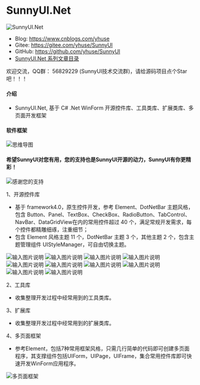 # SunnyUI.Net
![SunnyUI.Net](https://images.gitee.com/uploads/images/2020/0518/223316_45bda072_416720.png)

- Blog:   https://www.cnblogs.com/yhuse
- Gitee:  https://gitee.com/yhuse/SunnyUI
- GitHub: https://github.com/yhuse/SunnyUI
- [SunnyUI.Net 系列文章目录](https://www.cnblogs.com/yhuse/p/12920272.html) 

欢迎交流，QQ群： 56829229  (SunnyUI技术交流群)，请给源码项目点个Star吧！！！

#### 介绍
  - SunnyUI.Net, 基于 C# .Net WinForm 开源控件库、工具类库、扩展类库、多页面开发框架

#### 软件框架
![思维导图](https://images.gitee.com/uploads/images/2020/0518/223455_88a12732_416720.png)

#### 希望SunnyUI对您有用，您的支持也是SunnyUI开源的动力，SunnyUI有你更精彩！
![感谢您的支持](https://images.gitee.com/uploads/images/2020/0524/233620_6685fbbf_416720.png)

1、开源控件库

  - 基于 framework4.0，原生控件开发，参考 Element、DotNetBar 主题风格，包含 Button、Panel、TextBox、CheckBox、RadioButton、TabControl、NavBar、DataGridView在内的常用控件超过 40 个，满足常规开发需求，每个控件都精雕细琢，注重细节；
  - 包含 Element 风格主题 11 个，DotNetBar 主题 3 个，其他主题 2 个，包含主题管理组件 UIStyleManager，可自由切换主题。

![输入图片说明](https://images.gitee.com/uploads/images/2020/0518/224339_7cf2caf3_416720.png)
![输入图片说明](https://images.gitee.com/uploads/images/2020/0518/224356_b9127fed_416720.png)
![输入图片说明](https://images.gitee.com/uploads/images/2020/0518/224403_e925a674_416720.png)
![输入图片说明](https://images.gitee.com/uploads/images/2020/0518/224411_df011de9_416720.png)
![输入图片说明](https://images.gitee.com/uploads/images/2020/0518/224421_deca8b8a_416720.png)
![输入图片说明](https://images.gitee.com/uploads/images/2020/0518/224430_8e28b972_416720.png)
![输入图片说明](https://images.gitee.com/uploads/images/2020/0518/224447_5bb8b095_416720.png)
![输入图片说明](https://images.gitee.com/uploads/images/2020/0518/224455_9f05ef13_416720.png)
![输入图片说明](https://images.gitee.com/uploads/images/2020/0518/224502_07596d21_416720.png)
![输入图片说明](https://images.gitee.com/uploads/images/2020/0518/224511_2cddb447_416720.png)

2、工具库

  - 收集整理开发过程中经常用到的工具类库。

3、扩展库

  - 收集整理开发过程中经常用到的扩展类库。

4、多页面框架

  - 参考Element，包括7种常用框架风格，只需几行简单的代码即可创建多页面程序，其支撑组件包括UIForm，UIPage，UIFrame，集合常用控件库即可快速开发WinForm应用程序。

![多页面框架](https://images.gitee.com/uploads/images/2020/0518/224650_6b8984f2_416720.png)
    
    
